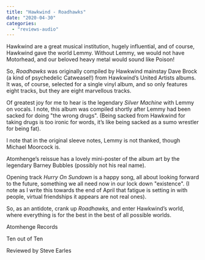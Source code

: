 ```yaml
---
title: "Hawkwind - Roadhawks"
date: "2020-04-30"
categories: 
  - "reviews-audio"
---
```


Hawkwind are a great musical institution, hugely influential, and of course, Hawkwind gave the world Lemmy. Without Lemmy, we would not have Motorhead, and our beloved heavy metal would sound like Poison!

So, _Roadhawks_ was originally compiled by Hawkwind mainstay Dave Brock (a kind of psychedelic Catweasel!) from Hawkwind’s United Artists albums. It was, of course, selected for a single vinyl album, and so only features eight tracks, but they are eight marvellous tracks.

Of greatest joy for me to hear is the legendary _Silver Machine_ with Lemmy on vocals. I note, this album was compiled shortly after Lemmy had been sacked for doing "the wrong drugs". (Being sacked from Hawkwind for taking drugs is too ironic for words, it’s like being sacked as a sumo wrestler for being fat).

I note that in the original sleeve notes, Lemmy is not thanked, though Michael Moorcock is. 

Atomhenge’s reissue has a lovely mini-poster of the album art by the legendary Barney Bubbles (possibly not his real name).

Opening track _Hurry On Sundown_ is a happy song, all about looking forward to the future, something we all need now in our lock down "existence". (I note as I write this towards the end of April that fatigue is setting in with people, virtual friendships it appears are not real ones).

So, as an antidote, crank up _Roadhawks,_ and enter Hawkwind’s world, where everything is for the best in the best of all possible worlds.

Atomhenge Records

Ten out of Ten

Reviewed by Steve Earles
